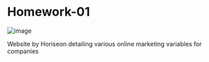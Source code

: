 # Homework-01

![image](https://user-images.githubusercontent.com/80925456/118404193-ac42bf00-b626-11eb-8306-1919b6c3ba10.png)

Website by Horiseon detailing various online marketing variables for companies

